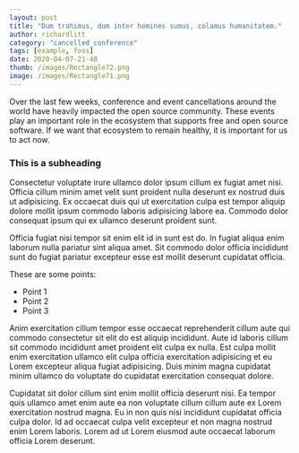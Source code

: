 ```yaml
---
layout: post
title: "Dum trahimus, dum inter homines sumus, colamus humanitatem."
author: richardlitt
category: "cancelled_conference"
tags: [example, foss]
date: 2020-04-07-21-48
thumb: /images/Rectangle72.png
image: /images/Rectangle71.png
---
```


Over the last few weeks, conference and event cancellations around the world have heavily impacted the open source community. These events play an important role in the ecosystem that supports free and open source software. If we want that ecosystem to remain healthy, it is important for us to act now.

### This is a subheading

Consectetur voluptate irure ullamco dolor ipsum cillum ex fugiat amet nisi. Officia cillum minim amet velit sunt proident nulla deserunt ex nostrud duis ut adipisicing. Ex occaecat duis qui ut exercitation culpa est tempor aliquip dolore mollit ipsum commodo laboris adipisicing labore ea. Commodo dolor consequat ipsum qui ex ullamco deserunt proident sunt.

Officia fugiat nisi tempor sit enim elit id in sunt est do. In fugiat aliqua enim laborum nulla pariatur sint aliqua amet. Sit commodo dolor officia incididunt sunt do fugiat pariatur excepteur esse est mollit deserunt cupidatat officia.

These are some points:
- Point 1
- Point 2
- Point 3

Anim exercitation cillum tempor esse occaecat reprehenderit cillum aute qui commodo consectetur sit elit do est aliquip incididunt. Aute id laboris cillum sit commodo incididunt amet proident elit culpa ex nulla. Est culpa mollit enim exercitation ullamco elit culpa officia exercitation adipisicing et eu Lorem excepteur aliqua fugiat adipisicing. Duis minim magna cupidatat minim ullamco do voluptate do cupidatat exercitation consequat dolore.

Cupidatat sit dolor cillum sint enim mollit officia deserunt nisi. Ea tempor quis ullamco amet enim aute ea non voluptate cillum cillum aute ex Lorem exercitation nostrud magna. Eu in non quis nisi incididunt cupidatat officia culpa dolor. Id ad occaecat culpa velit excepteur et non magna nostrud enim Lorem laboris. Lorem ad ut Lorem eiusmod aute occaecat laborum officia Lorem deserunt.
